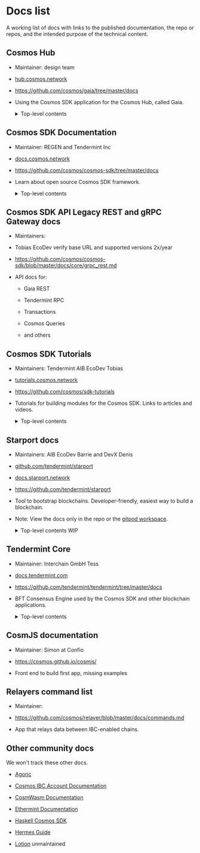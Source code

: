 # Docs list

A working list of docs with links to the published documentation, the repo or repos, and the intended purpose of the technical content.

## Cosmos Hub

- Maintainer: design team

- [hub.cosmos.network](https://hub.cosmos.network/main/hub-overview/overview.html)

- <https://github.com/cosmos/gaia/tree/master/docs>

- Using the Cosmos SDK application for the Cosmos Hub, called Gaia.

  <details><summary>Top-level contents</summary>

  - Cosmos Hub

  - Delegators

  - Gaia Tutorials

  - Validators

  </details>

## Cosmos SDK Documentation

- Maintainer: REGEN and Tendermint Inc

- [docs.cosmos.network](https://docs.cosmos.network/)

- <https://github.com/cosmos/cosmos-sdk/tree/master/docs>

- Learn about open source Cosmos SDK framework.

  <details><summary>Top-level contents</summary>

    - Introduction

    - Basics

    - Core Concepts

    - Building Modules

    - IBC

    - Running a Node, API and CLI

    - Migrations

    - USING THE SDK

      - Modules

        - List of Modules

    </details>

## Cosmos SDK API Legacy REST and gRPC Gateway docs

- Maintainers:

- Tobias EcoDev verify base URL and supported versions 2x/year

- <https://github.com/cosmos/cosmos-sdk/blob/master/docs/core/grpc_rest.md>

- API docs for:

  - Gaia REST

  - Tendermint RPC

  - Transactions

  - Cosmos Queries

  - and others

## Cosmos SDK Tutorials

- Maintainers: Tendermint AIB EcoDev Tobias

- [tutorials.cosmos.network](https://tutorials.cosmos.network/)

- <https://github.com/cosmos/sdk-tutorials>

- Tutorials for building modules for the Cosmos SDK. Links to articles and videos.

  <details><summary>Top-level contents</summary>

    Stargate:

    - IBC Hello World

    - Blog for Starport

    - Proof of File Existence Migration

    Launchpad:

    - Voter

    - Blog

    - PoFE

    - Scavenge

    - Nameservice

    - Cosmos Burner Chain

  </details>

## Starport docs

- Maintainers: AIB EcoDev Barrie and DevX Denis

- [github.com/tendermint/starport](https://github.com/tendermint/starport/tree/develop/docs)

- [docs.starport.network](https://docs.starport.network)

- <https://github.com/tendermint/starport>

- Tool to bootstrap blockchains. Developer-friendly, easiest way to build a blockchain.

- Note: View the docs only in the repo or the [gitpod workspace](https://gitpod.io/#https://github.com/tendermint/starport/tree/master).

  <details><summary>Top-level contents WIP</summary>

  - Introduction to Starport

  - Run a Blockchain

  - Project Scaffold Reference

  - Type Scaffold Reference

  - Configure a Blockchain

  - Relayer

  </details>

## Tendermint Core

- Maintainer: Interchain GmbH Tess

- [docs.tendermint.com](https://docs.tendermint.com/master/)

- <https://github.com/tendermint/tendermint/tree/master/docs>

- BFT Consensus Engine used by the Cosmos SDK and other blockchain applications.

  <details><summary>Top-level contents</summary>

  - Introduction

  - Guides

  - Apps

  - Nodes

  - Tendermint Core

  - Networks

  - Tooling

  - Spec

  - Security

  </details>

## CosmJS documentation

- Maintainer: Simon at Confio

- <https://cosmos.github.io/cosmjs/>

- Front end to build first app, missing examples

## Relayers command list

- Maintainer:

- <https://github.com/cosmos/relayer/blob/master/docs/commands.md>

- App that relays data between IBC-enabled chains.

## Other community docs

We won't track these other docs.

- [Agoric](https://agoric.com/documentation/)

- [Cosmos IBC Account Documentation](https://chainapsis.github.io/cosmos-sdk-interchain-account/)

- [CosmWasm Documentation](https://docs.cosmwasm.com/)

- [Ethermint Documentation](https://docs.ethermint.zone/)

- [Haskell Cosmos SDK](http://kepler.dev/)

- [Hermes Guide](https://hermes.informal.systems/)

- [Lotion](https://lotionjs.com/introduction.html) unmaintained
